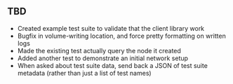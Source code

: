## TBD
* Created example test suite to validate that the client library work
* Bugfix in volume-writing location, and force pretty formatting on written logs
* Made the existing test actually query the node it created
* Added another test to demonstrate an initial network setup
* When asked about test suite data, send back a JSON of test suite metadata (rather than just a list of test names)
